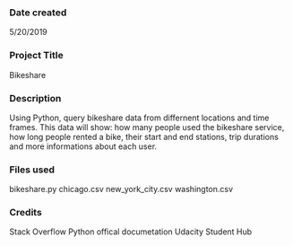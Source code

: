 ### Date created
5/20/2019

### Project Title
Bikeshare

### Description
Using Python, query bikeshare data from differnent locations and time frames. This data will show: how many people used the bikeshare service, how long people rented a bike, their start and end stations, trip durations and more informations about each user.

### Files used
bikeshare.py
chicago.csv
new_york_city.csv
washington.csv

### Credits
Stack Overflow
Python offical documetation
Udacity Student Hub

